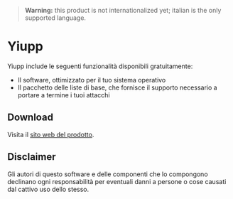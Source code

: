 > **Warning:**
this product is not internationalized yet; italian is the only supported language.

# Yiupp

Yiupp include le seguenti funzionalità disponibili gratuitamente:
 - Il software, ottimizzato per il tuo sistema operativo
 - Il pacchetto delle liste di base, che fornisce il supporto necessario a portare a termine i tuoi
 attacchi

## Download

Visita il [sito web del prodotto](http://frenci2012.altervista.org/yiupp/).

## Disclaimer

Gli autori di questo software e delle componenti che lo compongono declinano ogni responsabilità per
eventuali danni a persone o cose causati dal cattivo uso dello stesso.
